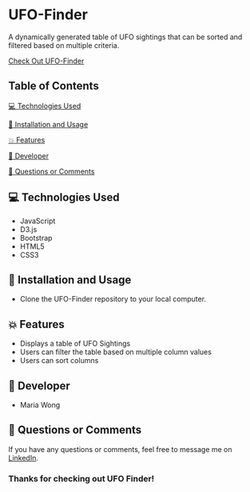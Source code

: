 # UFO-Finder

A dynamically generated table of UFO sightings that can be sorted and filtered based on multiple criteria.

[Check Out UFO-Finder](https://mwong770.github.io/UFO-Finder/)


## Table of Contents

[:computer:  Technologies Used](#technologies-used)

[:dvd:  Installation and Usage](#installation)

[:boom:  Features](#features)

[:bust_in_silhouette:  Developer](#developer)

[:email:  Questions or Comments](#questions-or-comments)


## <a name="technologies-used"></a> :computer: Technologies Used

* JavaScript
* D3.js
* Bootstrap
* HTML5
* CSS3


## <a name="installation"></a> :dvd: Installation and Usage

* Clone the UFO-Finder repository to your local computer.


## <a name="features"></a> :boom: Features

* Displays a table of UFO Sightings
* Users can filter the table based on multiple column values
* Users can sort columns


## <a name="developer"></a> :bust_in_silhouette: Developer

* Maria Wong


## <a name="questions-or-comments"></a> :email: Questions or Comments

If you have any questions or comments, feel free to message me on [LinkedIn](https://www.linkedin.com/in/maria-wong/).

 ### Thanks for checking out UFO Finder!
